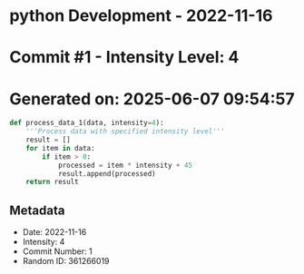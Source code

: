﻿# python Development - 2022-11-16
# Commit #1 - Intensity Level: 4
# Generated on: 2025-06-07 09:54:57
```python
def process_data_1(data, intensity=4):
    '''Process data with specified intensity level'''
    result = []
    for item in data:
        if item > 0:
            processed = item * intensity + 45
            result.append(processed)
    return result
```
## Metadata
- Date: 2022-11-16
- Intensity: 4
- Commit Number: 1
- Random ID: 361266019
